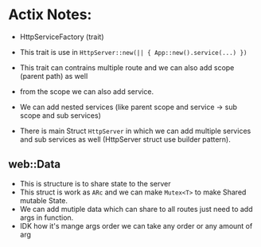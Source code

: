 # Actix Notes:

* HttpServiceFactory (trait)
- This trait is use in `HttpServer::new(|| { App::new().service(...) })`
- This trait can contrains multiple route and we can also add scope (parent path) as well
- from the scope we can also add service.

- We can add nested services (like parent scope and service -> sub scope and sub services)

- There is main Struct `HttpServer` in which we can add multiple services and sub services as well (HttpServer struct use builder pattern).


## web::Data<T>
- This is structure is to share state to the server
- This struct is work as `ARc` and we can make `Mutex<T>` to make Shared mutable State.
- We can add mutiple data which can share to all routes just need to add args in function.
- IDK how it's mange args order we can take any order or any amount of arg
